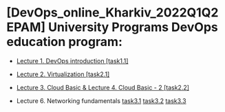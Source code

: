 # [DevOps_online_Kharkiv_2022Q1Q2 EPAM] University Programs DevOps education program:

+ [Lecture 1. DevOps introduction [task1.1]](https://github.com/vyurchenko1986/DevOps_online_Kharkiv_2022Q1Q2-/tree/main/m1/task1.1)

+ [Lecture 2. Virtualization [task2.1]](https://github.com/vyurchenko1986/DevOps_online_Kharkiv_2022Q1Q2-/blob/main/m2/task2.1)

+ [Lecture 3. Cloud Basic & Lecture 4. Cloud Basic - 2 [task2.2]](https://github.com/vyurchenko1986/DevOps_online_Kharkiv_2022Q1Q2-/tree/main/m2/task2.2)

+ Lecture 6. Networking fundamentals [task3.1](https://github.com/vyurchenko1986/DevOps_online_Kharkiv_2022Q1Q2-/tree/main/m3/task3.1) [task3.2](https://github.com/vyurchenko1986/DevOps_online_Kharkiv_2022Q1Q2-/tree/main/m3/task3.2)     [task3.3](https://github.com/vyurchenko1986/DevOps_online_Kharkiv_2022Q1Q2-/tree/main/m3/task3.3)